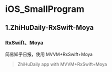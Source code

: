 # iOS_SmallProgram

## 1.ZhiHuDaily-RxSwift-Moya

### [RxSwift](https://github.com/ReactiveX/RxSwift)、[Moya](https://github.com/Moya/Moya)
简易知乎日报，使用 MVVM+RxSwift+Moya
> ZhiHuDaily app with MVVM+RxSwift+Moya



